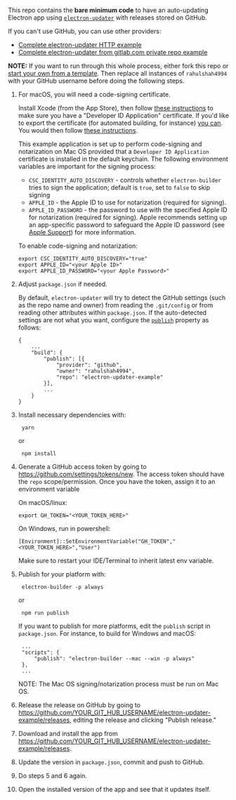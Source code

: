 This repo contains the **bare minimum code** to have an auto-updating Electron app using [`electron-updater`](https://github.com/electron-userland/electron-builder/tree/master/packages/electron-updater) with releases stored on GitHub.

If you can't use GitHub, you can use other providers:

- [Complete electron-updater HTTP example](https://gist.github.com/rahulshah4994/0ff845e8e3f59dbe7eaf2bf24443f104)
- [Complete electron-updater from gitlab.com private repo example](https://gist.github.com/Slauta/5b2bcf9fa1f6f6a9443aa6b447bcae05)

**NOTE:** If you want to run through this whole process, either fork this repo or [start your own from a template](https://github.com/rahulshah4994/electron-updater-example/generate). Then replace all instances of `rahulshah4994` with your GitHub username before doing the following steps.

1.  For macOS, you will need a code-signing certificate.

    Install Xcode (from the App Store), then follow [these instructions](https://developer.apple.com/library/content/documentation/IDEs/Conceptual/AppDistributionGuide/MaintainingCertificates/MaintainingCertificates.html#//apple_ref/doc/uid/TP40012582-CH31-SW6) to make sure you have a "Developer ID Application" certificate. If you'd like to export the certificate (for automated building, for instance) [you can](https://developer.apple.com/library/content/documentation/IDEs/Conceptual/AppDistributionGuide/MaintainingCertificates/MaintainingCertificates.html#//apple_ref/doc/uid/TP40012582-CH31-SW7). You would then follow [these instructions](https://www.electron.build/code-signing).

    This example application is set up to perform code-signing and notarization on Mac OS provided that a `Developer ID Application` certificate is installed in the default keychain. The following environment variables are important for the signing process:

    - `CSC_IDENTITY_AUTO_DISCOVERY` - controls whether `electron-builder` tries to sign the application; default is `true`, set to `false` to skip signing
    - `APPLE_ID` - the Apple ID to use for notarization (required for signing).
    - `APPLE_ID_PASSWORD` - the password to use with the specified Apple ID for notarization (required for signing). Apple recommends setting up an app-specific password to safeguard the Apple ID password (see [Apple Support](https://support.apple.com/en-us/HT204397)) for more information.

    To enable code-signing and notarization:

        export CSC_IDENTITY_AUTO_DISCOVERY="true"
        export APPLE_ID="<your Apple ID>"
        export APPLE_ID_PASSWORD="<your Apple Password>"

2.  Adjust `package.json` if needed.

    By default, `electron-updater` will try to detect the GitHub settings (such as the repo name and owner) from reading the `.git/config` or from reading other attributes within `package.json`. If the auto-detected settings are not what you want, configure the [`publish`](https://github.com/electron-userland/electron-builder/wiki/Publishing-Artifacts#PublishConfiguration) property as follows:

        {
            ...
            "build": {
                "publish": [{
                    "provider": "github",
                    "owner": "rahulshah4994",
                    "repo": "electron-updater-example"
                }],
                ...
            }
        }

3.  Install necessary dependencies with:

         yarn

    or

         npm install

4.  Generate a GitHub access token by going to <https://github.com/settings/tokens/new>. The access token should have the `repo` scope/permission. Once you have the token, assign it to an environment variable

    On macOS/linux:

        export GH_TOKEN="<YOUR_TOKEN_HERE>"

    On Windows, run in powershell:

        [Environment]::SetEnvironmentVariable("GH_TOKEN","<YOUR_TOKEN_HERE>","User")

    Make sure to restart your IDE/Terminal to inherit latest env variable.

5.  Publish for your platform with:

         electron-builder -p always

    or

         npm run publish

    If you want to publish for more platforms, edit the `publish` script in `package.json`. For instance, to build for Windows and macOS:

         ...
         "scripts": {
             "publish": "electron-builder --mac --win -p always"
         },
         ...

    NOTE: The Mac OS signing/notarization process must be run on Mac OS.

6.  Release the release on GitHub by going to <https://github.com/YOUR_GIT_HUB_USERNAME/electron-updater-example/releases>, editing the release and clicking "Publish release."

7.  Download and install the app from <https://github.com/YOUR_GIT_HUB_USERNAME/electron-updater-example/releases>.

8.  Update the version in `package.json`, commit and push to GitHub.

9.  Do steps 5 and 6 again.

10. Open the installed version of the app and see that it updates itself.
